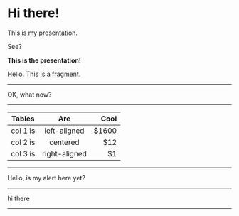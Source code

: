 # Hi there!

This is my presentation.

See?

**This is the presentation!**

<p class="fragment">Hello.  This is a fragment.</p>

---

OK, what now?

<div id="vis"></div>

---

| Tables   |      Are      |  Cool |
|----------|:-------------:|------:|
| col 1 is |  left-aligned | $1600 |
| col 2 is |    centered   |   $12 |
| col 3 is | right-aligned |    $1 |

---

Hello, is my alert here yet?

---

<!-- .slide: data-background-color="#999999" -->

hi there

---

<!-- .slide: data-background-iframe="https://f1mider.github.io/spr2019-adv-project/test.html" data-background-interactive -->